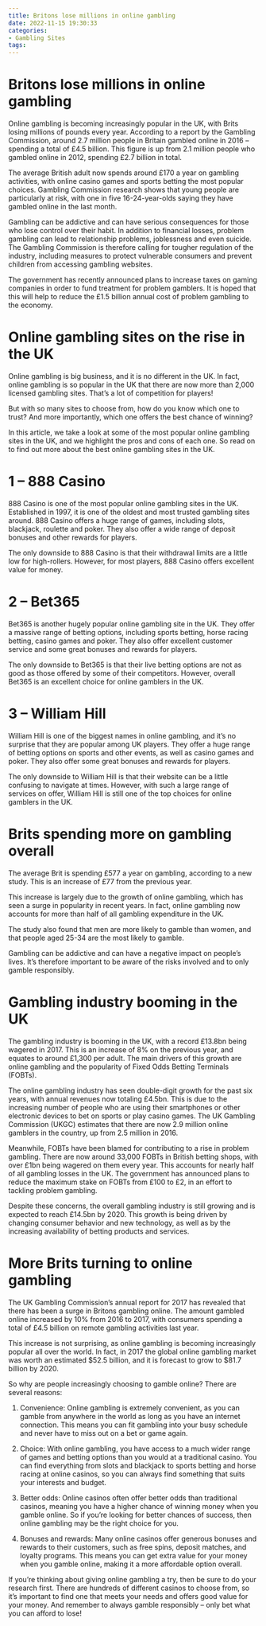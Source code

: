 ```yaml
---
title: Britons lose millions in online gambling
date: 2022-11-15 19:30:33
categories:
- Gambling Sites
tags:
---
```



#  Britons lose millions in online gambling

Online gambling is becoming increasingly popular in the UK, with Brits losing millions of pounds every year. According to a report by the Gambling Commission, around 2.7 million people in Britain gambled online in 2016 – spending a total of £4.5 billion. This figure is up from 2.1 million people who gambled online in 2012, spending £2.7 billion in total.

The average British adult now spends around £170 a year on gambling activities, with online casino games and sports betting the most popular choices. Gambling Commission research shows that young people are particularly at risk, with one in five 16-24-year-olds saying they have gambled online in the last month.

Gambling can be addictive and can have serious consequences for those who lose control over their habit. In addition to financial losses, problem gambling can lead to relationship problems, joblessness and even suicide. The Gambling Commission is therefore calling for tougher regulation of the industry, including measures to protect vulnerable consumers and prevent children from accessing gambling websites.

The government has recently announced plans to increase taxes on gaming companies in order to fund treatment for problem gamblers. It is hoped that this will help to reduce the £1.5 billion annual cost of problem gambling to the economy.

#  Online gambling sites on the rise in the UK 

Online gambling is big business, and it is no different in the UK. In fact, online gambling is so popular in the UK that there are now more than 2,000 licensed gambling sites. That’s a lot of competition for players!

But with so many sites to choose from, how do you know which one to trust? And more importantly, which one offers the best chance of winning?

In this article, we take a look at some of the most popular online gambling sites in the UK, and we highlight the pros and cons of each one. So read on to find out more about the best online gambling sites in the UK.

# 1 – 888 Casino 

888 Casino is one of the most popular online gambling sites in the UK. Established in 1997, it is one of the oldest and most trusted gambling sites around. 888 Casino offers a huge range of games, including slots, blackjack, roulette and poker. They also offer a wide range of deposit bonuses and other rewards for players.

The only downside to 888 Casino is that their withdrawal limits are a little low for high-rollers. However, for most players, 888 Casino offers excellent value for money.

# 2 – Bet365 

Bet365 is another hugely popular online gambling site in the UK. They offer a massive range of betting options, including sports betting, horse racing betting, casino games and poker. They also offer excellent customer service and some great bonuses and rewards for players.

The only downside to Bet365 is that their live betting options are not as good as those offered by some of their competitors. However, overall Bet365 is an excellent choice for online gamblers in the UK.

# 3 – William Hill 

William Hill is one of the biggest names in online gambling, and it’s no surprise that they are popular among UK players. They offer a huge range of betting options on sports and other events, as well as casino games and poker. They also offer some great bonuses and rewards for players.

The only downside to William Hill is that their website can be a little confusing to navigate at times. However, with such a large range of services on offer, William Hill is still one of the top choices for online gamblers in the UK.

#  Brits spending more on gambling overall 

The average Brit is spending £577 a year on gambling, according to a new study. This is an increase of £77 from the previous year. 

This increase is largely due to the growth of online gambling, which has seen a surge in popularity in recent years. In fact, online gambling now accounts for more than half of all gambling expenditure in the UK. 

The study also found that men are more likely to gamble than women, and that people aged 25-34 are the most likely to gamble. 

Gambling can be addictive and can have a negative impact on people’s lives. It’s therefore important to be aware of the risks involved and to only gamble responsibly.

#  Gambling industry booming in the UK 

The gambling industry is booming in the UK, with a record £13.8bn being wagered in 2017. This is an increase of 8% on the previous year, and equates to around £1,300 per adult. The main drivers of this growth are online gambling and the popularity of Fixed Odds Betting Terminals (FOBTs).

The online gambling industry has seen double-digit growth for the past six years, with annual revenues now totaling £4.5bn. This is due to the increasing number of people who are using their smartphones or other electronic devices to bet on sports or play casino games. The UK Gambling Commission (UKGC) estimates that there are now 2.9 million online gamblers in the country, up from 2.5 million in 2016.

Meanwhile, FOBTs have been blamed for contributing to a rise in problem gambling. There are now around 33,000 FOBTs in British betting shops, with over £1bn being wagered on them every year. This accounts for nearly half of all gambling losses in the UK. The government has announced plans to reduce the maximum stake on FOBTs from £100 to £2, in an effort to tackling problem gambling.

Despite these concerns, the overall gambling industry is still growing and is expected to reach £14.5bn by 2020. This growth is being driven by changing consumer behavior and new technology, as well as by the increasing availability of betting products and services.

#  More Brits turning to online gambling

The UK Gambling Commission’s annual report for 2017 has revealed that there has been a surge in Britons gambling online. The amount gambled online increased by 10% from 2016 to 2017, with consumers spending a total of £4.5 billion on remote gambling activities last year.

This increase is not surprising, as online gambling is becoming increasingly popular all over the world. In fact, in 2017 the global online gambling market was worth an estimated $52.5 billion, and it is forecast to grow to $81.7 billion by 2020.

So why are people increasingly choosing to gamble online? There are several reasons:

1) Convenience: Online gambling is extremely convenient, as you can gamble from anywhere in the world as long as you have an internet connection. This means you can fit gambling into your busy schedule and never have to miss out on a bet or game again.

2) Choice: With online gambling, you have access to a much wider range of games and betting options than you would at a traditional casino. You can find everything from slots and blackjack to sports betting and horse racing at online casinos, so you can always find something that suits your interests and budget.

3) Better odds: Online casinos often offer better odds than traditional casinos, meaning you have a higher chance of winning money when you gamble online. So if you’re looking for better chances of success, then online gambling may be the right choice for you.

4) Bonuses and rewards: Many online casinos offer generous bonuses and rewards to their customers, such as free spins, deposit matches, and loyalty programs. This means you can get extra value for your money when you gamble online, making it a more affordable option overall.

If you’re thinking about giving online gambling a try, then be sure to do your research first. There are hundreds of different casinos to choose from, so it’s important to find one that meets your needs and offers good value for your money. And remember to always gamble responsibly – only bet what you can afford to lose!